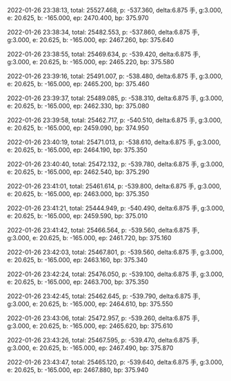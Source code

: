 2022-01-26 23:38:13, total: 25527.468, p: -537.360, delta:6.875 手, g:3.000, e: 20.625, b: -165.000, ep: 2470.400, bp: 375.970

2022-01-26 23:38:34, total: 25482.553, p: -537.860, delta:6.875 手, g:3.000, e: 20.625, b: -165.000, ep: 2467.260, bp: 375.640

2022-01-26 23:38:55, total: 25469.634, p: -539.420, delta:6.875 手, g:3.000, e: 20.625, b: -165.000, ep: 2465.220, bp: 375.580

2022-01-26 23:39:16, total: 25491.007, p: -538.480, delta:6.875 手, g:3.000, e: 20.625, b: -165.000, ep: 2465.200, bp: 375.460

2022-01-26 23:39:37, total: 25489.085, p: -538.310, delta:6.875 手, g:3.000, e: 20.625, b: -165.000, ep: 2462.330, bp: 375.080

2022-01-26 23:39:58, total: 25462.717, p: -540.510, delta:6.875 手, g:3.000, e: 20.625, b: -165.000, ep: 2459.090, bp: 374.950

2022-01-26 23:40:19, total: 25471.013, p: -538.610, delta:6.875 手, g:3.000, e: 20.625, b: -165.000, ep: 2464.190, bp: 375.350

2022-01-26 23:40:40, total: 25472.132, p: -539.780, delta:6.875 手, g:3.000, e: 20.625, b: -165.000, ep: 2462.540, bp: 375.290

2022-01-26 23:41:01, total: 25461.614, p: -539.800, delta:6.875 手, g:3.000, e: 20.625, b: -165.000, ep: 2463.000, bp: 375.350

2022-01-26 23:41:21, total: 25444.949, p: -540.490, delta:6.875 手, g:3.000, e: 20.625, b: -165.000, ep: 2459.590, bp: 375.010

2022-01-26 23:41:42, total: 25466.564, p: -539.560, delta:6.875 手, g:3.000, e: 20.625, b: -165.000, ep: 2461.720, bp: 375.160

2022-01-26 23:42:03, total: 25467.801, p: -539.560, delta:6.875 手, g:3.000, e: 20.625, b: -165.000, ep: 2463.160, bp: 375.340

2022-01-26 23:42:24, total: 25476.050, p: -539.100, delta:6.875 手, g:3.000, e: 20.625, b: -165.000, ep: 2463.700, bp: 375.350

2022-01-26 23:42:45, total: 25462.645, p: -539.790, delta:6.875 手, g:3.000, e: 20.625, b: -165.000, ep: 2464.610, bp: 375.550

2022-01-26 23:43:06, total: 25472.957, p: -539.260, delta:6.875 手, g:3.000, e: 20.625, b: -165.000, ep: 2465.620, bp: 375.610

2022-01-26 23:43:26, total: 25467.595, p: -539.470, delta:6.875 手, g:3.000, e: 20.625, b: -165.000, ep: 2467.490, bp: 375.870

2022-01-26 23:43:47, total: 25465.120, p: -539.640, delta:6.875 手, g:3.000, e: 20.625, b: -165.000, ep: 2467.880, bp: 375.940